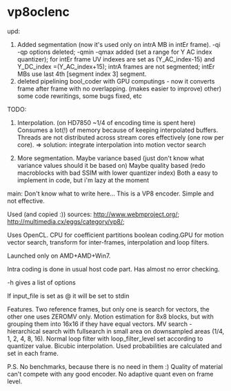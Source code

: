 vp8oclenc
=========

upd: 
1) Added segmentation (now it's used only on intrA MB in intEr frame).
-qi -qp options deleted; 
-qmin -qmax added (set a range for Y AC index quantizer); 
for intEr frame UV indexes are set as (Y_AC_index-15) and Y_DC_index =(Y_AC_index+15);
intrA frames are not segmented;
intEr MBs use last 4th [segment index 3] segment.
2) deleted pipelining bool_coder with GPU computings - now it converts frame after frame with no overlapping.
(makes easier to improve)
other) some code rewritings, some bugs fixed, etc

TODO:
1) Interpolation. (on HD7850 ~1/4 of encoding time is spent here)
Consumes a lot(!) of memory because of keeping interpolated buffers. 
Threads are not distributed across stream cores effectively (one row per core).
=> solution: integrate interpolation into motion vector search

2) More segmentation. 
Maybe variance based (just don't know what variance values should it be based on)
Maybe quality based (redo macroblocks with bad SSIM with lower quantizer index) 
Both a easy to implement in code, but i'm lazy at the moment

main:
Don't know what to write here...
This is a VP8 encoder. Simple and not effective.

Used (and copied :)) sources: 
http://www.webmproject.org/; http://multimedia.cx/eggs/category/vp8/;

Uses OpenCL. CPU for coefficient partitions boolean coding.GPU for motion vector search, transform for inter-frames, interpolation and loop filters.

Launched only on AMD+AMD+Win7.

Intra coding is done in usual host code part. Has almost no error checking. 

  -h gives a list of options

If input_file is set as @ it will be set to stdin

Features.
Two reference frames, but only one is search for vectors, the other one uses ZEROMV only.
Motion estimation for 8x8 blocks, but with grouping them into 16x16 if they have equal vectors. 
MV search - hierarchical search with fullsearch in small area on downsampled areas (1/4, 1, 2, 4, 8, 16).
Normal loop filter with loop_filter_level set according to quantizer value.
Bicubic interpolation.
Used probabilities are calculated and set in each frame.

P.S. No benchmarks, because there is no need in them :) Quality of material can't compete with any good encoder.
No adaptive quant even on frame level.


